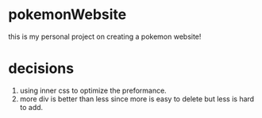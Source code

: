 # pokemonWebsite
this is my personal project on creating a pokemon website!


# decisions
1. using inner css to optimize the preformance.
2. more div is better than less since more is easy to delete but less is hard to add.
